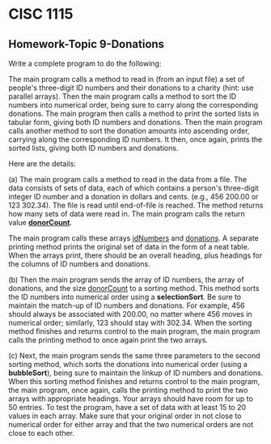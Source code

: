# CISC 1115
## Homework-Topic 9-Donations

Write a complete program to do the following:

The main program calls a method to read in (from an input file) a set of people's three-digit ID numbers and their donations to a charity (hint: use parallel arrays). Then the main program calls a method to sort the ID numbers into numerical order, being sure to carry along the corresponding donations. The main program then calls a method to print the sorted lists in tabular form, giving both ID numbers and donations. Then the main program calls another method to sort the donation amounts into ascending order, carrying along the corresponding ID numbers. It then, once again, prints the sorted lists, giving both ID numbers and donations.

Here are the details:

(a) The main program calls a method to read in the data from a file. The data consists of sets of data, each of which contains a person's three-digit integer ID number and a donation in dollars and cents. (e.g., 456 200.00 or 123 302.34). The file is read until end-of-file is reached. The method returns how many sets of data were read in. The main program calls the return value <ins>**donorCount**</ins>.

The main program calls these arrays <ins>idNumbers</ins> and <ins>donations</ins>. A separate printing method prints the original set of data in the form of a neat table. When the arrays print, there should be an overall heading, plus headings for the columns of ID numbers and donations.

(b) Then the main program sends the array of ID numbers, the array of donations, and the size <ins>donorCount</ins> to a sorting method. This method sorts the ID numbers into numerical order using a **selectionSort**. Be sure to maintain the match-up of ID numbers and donations. For example, 456 should always be associated with 200.00, no matter where 456 moves in numerical order; similarly, 123 should stay with 302.34. When the sorting method finishes and returns control to the main program, the main program calls the printing method to once again print the two arrays.

(c) Next, the main program sends the same three parameters to the second sorting method, which sorts the donations into numerical order (using a **bubbleSort**), being sure to maintain the linkup of ID numbers and donations. When this sorting method finishes and returns control to the main program, the main program, once again, calls the printing method to print the two arrays with appropriate headings. Your arrays should have room for up to 50 entries. To test the program, have a set of data with at least 15 to 20 values in each array. Make sure that your original order in not close to numerical order for either array and that the two numerical orders are not close to each other.
